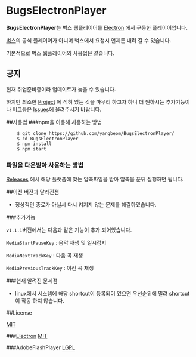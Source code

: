 # BugsElectronPlayer

**BugsElectronPlayer**는 벅스 웹플레이어를
[Electron](https://github.com/electron/electron) 에서 구동한 플레이어입니다.

[벅스](http://www.bugs.co.kr)의 공식 플레이어가 아니며 벅스에서 요청시 언제든
내려 갈 수 있습니다.

기본적으로 벅스 웹플레이어와 사용법은 같습니다.

## 공지
현재 취업준비중이라 업데이트가 늦을 수 있습니다.

하지만 최소한 [Project](https://github.com/yangbeom/BugsElectronPlayer/projects)
에 적혀 있는 것을 마무리 하고자 하니 더 원하시는 추가기능이나 버그등은
[Issues](https://github.com/yangbeom/BugsElectronPlayer/issues)에 올려주시기
바랍니다.

##사용법
###npm을 이용해 사용하는 방법

```
    $ git clone https://github.com/yangbeom/BugsElectronPlayer/
    $ cd BugsElectronPlayer
    $ npm install
    $ npm start
```

### 파일을 다운받아 사용하는 방법

[Releases](https://github.com/yangbeom/BugsElectronPlayer/releases/)
에서 해당 플랫폼에 맞는 압축파일을 받아 압축을 푼뒤 실행하면 됩니다.

##이전 버전과 달라진점

- 정상적인 종료가 아닐시 다시 켜지지 않는 문제를 해결하였습니다.

###추가기능

`v1.1.1`버전에서는 다음과 같은 기능이 추가 되어있습니다.

`MediaStartPauseKey` : 음악 재생 및 일시정지

`MediaNextTrackKey` : 다음 곡 재생

`MediaPreviousTrackKey` : 이전 곡 재생

###현재 알려진 문제점

- linux에서 시스템에 해당 shortcut이 등록되어 있으면 우선순위에 밀려 shortcut이
작동 하지 않습니다.

##License

[MIT](./LICENSES/LICENSE)

###[Electron](https://github.com/electron/electron)
[MIT](./LICENSES/ElectronLicense)

###AdobeFlashPlayer
[LGPL](./LICENSES/AdobeFlashPlayerLicense)
